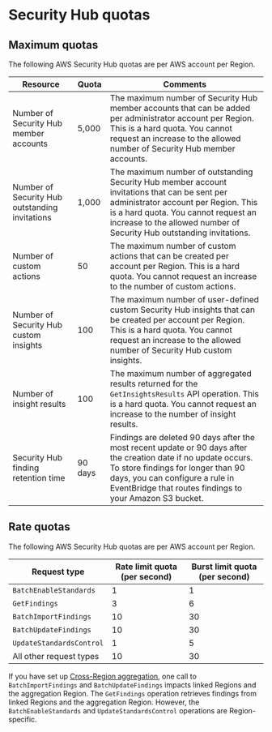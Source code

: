 # Security Hub quotas<a name="securityhub_limits"></a>

## Maximum quotas<a name="maximum_quotas"></a>

The following AWS Security Hub quotas are per AWS account per Region\.


|  Resource  |  Quota  |  Comments  | 
| --- | --- | --- | 
|  Number of Security Hub member accounts  |  5,000  |  The maximum number of Security Hub member accounts that can be added per administrator account per Region\. This is a hard quota\. You cannot request an increase to the allowed number of Security Hub member accounts\.  | 
|  Number of Security Hub outstanding invitations  |  1,000  |  The maximum number of outstanding Security Hub member account invitations that can be sent per administrator account per Region\. This is a hard quota\. You cannot request an increase to the allowed number of Security Hub outstanding invitations\.  | 
|  Number of custom actions  |  50  |  The maximum number of custom actions that can be created per account per Region\. This is a hard quota\. You cannot request an increase to the number of custom actions\.  | 
|  Number of Security Hub custom insights  |  100  |  The maximum number of user\-defined custom Security Hub insights that can be created per account per Region\. This is a hard quota\. You cannot request an increase to the allowed number of Security Hub custom insights\.  | 
|  Number of insight results  |  100  |  The maximum number of aggregated results returned for the `GetInsightsResults` API operation\. This is a hard quota\. You cannot request an increase to the number of insight results\.  | 
|  Security Hub finding retention time  |  90 days  |  Findings are deleted 90 days after the most recent update or 90 days after the creation date if no update occurs\. To store findings for longer than 90 days, you can configure a rule in EventBridge that routes findings to your Amazon S3 bucket\.  | 

## Rate quotas<a name="rate_quotas"></a>

The following AWS Security Hub quotas are per AWS account per Region\.


|  Request type  |  Rate limit quota \(per second\)  |  Burst limit quota \(per second\)  | 
| --- | --- | --- | 
|  `BatchEnableStandards`  |  1  |  1  | 
|  `GetFindings`  |  3  |  6  | 
|  `BatchImportFindings`  |  10  |  30  | 
|  `BatchUpdateFindings`  |  10  |  30  | 
|  `UpdateStandardsControl`  |  1  |  5  | 
|  All other request types  |  10  |  30  | 

If you have set up [Cross\-Region aggregation](finding-aggregation.md), one call to `BatchImportFindings` and `BatchUpdateFindings` impacts linked Regions and the aggregation Region\. The `GetFindings` operation retrieves findings from linked Regions and the aggregation Region\. However, the `BatchEnableStandards` and `UpdateStandardsControl` operations are Region\-specific\.
